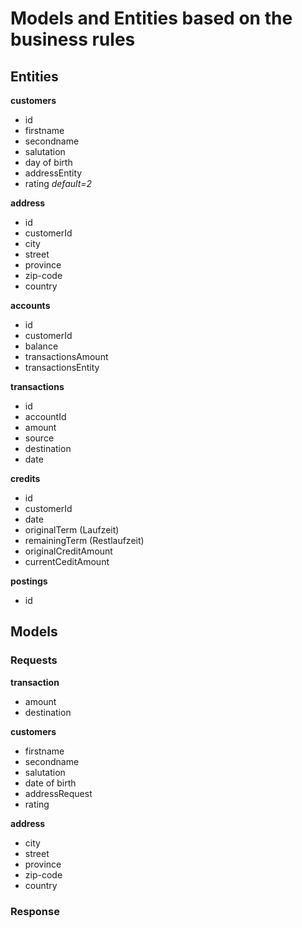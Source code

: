 # Models and Entities based on the business rules

## Entities

**customers** 
* id
* firstname
* secondname
* salutation
* day of birth
* addressEntity
* rating *default=2*

**address**
* id
* customerId
* city
* street
* province
* zip-code
* country

**accounts**
* id
* customerId
* balance
* transactionsAmount
* transactionsEntity

**transactions**
* id
* accountId
* amount
* source 
* destination
* date

**credits**
* id
* customerId
* date
* originalTerm (Laufzeit)
* remainingTerm (Restlaufzeit)
* originalCreditAmount
* currentCeditAmount


**postings**
* id



## Models 
### Requests
**transaction**
* amount
* destination

**customers**
* firstname
* secondname
* salutation
* date of birth
* addressRequest
* rating

**address**
* city
* street
* province
* zip-code
* country

### Response



